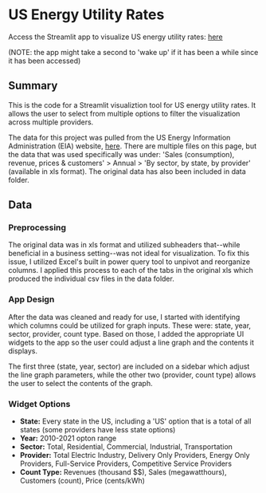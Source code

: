 # US Energy Utility Rates
Access the Streamlit app to visualize US energy utility rates: [here](https://jherrick1-us-energy-utility-rates-main-n1g8y9.streamlit.app/)

(NOTE: the app might take a second to 'wake up' if it has been a while since it has been accessed)

## Summary
This is the code for a Streamlit visualiztion tool for US energy utility rates. It allows the user to select from multiple options to filter the visualization across multiple providers.

The data for this project was pulled from the US Energy Information Administration (EIA) website, [here](https://www.eia.gov/electricity/data.php#sales).
There are multiple files on this page, but the data that was used specifically was under: 'Sales (consumption), revenue, prices & customers' > Annual > 'By sector, by state, by provider' (available in xls format).
The original data has also been included in data folder.

## Data
### Preprocessing
The original data was in xls format and utilized subheaders that--while beneficial in a business setting--was not ideal for visualization. To fix this issue, I utilized Excel's built in power query tool to unpivot and reorganize columns. I applied this process to each of the tabs in the original xls which produced the individual csv files in the data folder.

### App Design
After the data was cleaned and ready for use, I started with identifying which columns could be utilized for graph inputs. These were: state, year, sector, provider, count type. Based on those, I added the appropriate UI widgets to the app so the user could adjust a line graph and the contents it displays.

The first three (state, year, sector) are included on a sidebar which adjust the line graph parameters, while the other two (provider, count type) allows the user to select the contents of the graph.

### Widget Options
- **State:** Every state in the US, including a 'US' option that is a total of all states (some providers have less state options)
- **Year:** 2010-2021 opton range
- **Sector:** Total, Residential, Commercial, Industrial, Transportation 
- **Provider:** Total Electric Industry, Delivery Only Providers, Energy Only Providers, Full-Service Providers, Competitive Service Providers
- **Count Type:** Revenues (thousand $$), Sales (megawatthours), Customers (count), Price (cents/kWh)
